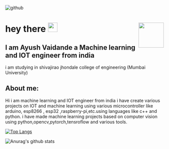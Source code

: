  ![github](https://img.shields.io/badge/GitHub-000000?style=for-the-badge&logo=GitHub&logoColor=white&align="right")
<h1>
  hey there
  
  <img src="https://media.giphy.com/media/hvRJCLFzcasrR4ia7z/giphy.gif" width="30px"/>
  
  <img src="https://media.giphy.com/media/XO8RMtRaK73isIt0i2/giphy.gif" width="80" align="right"/>
</h1> 

## I am Ayush Vaidande a Machine learning and IOT engineer from india   
 i am studying in shivajirao jhondale college of engineering (Mumbai University)
 
## About me:

Hi i am machine learning and IOT engineer from india
i have create various projects on IOT and machine learning using various microcontroller like arduino, esp8266 , esp32 ,raspberry-pi,etc.using languages like c++ and python. i have made machine learning projects based on computer vision using python,opencv,pytorch,tensroflow and various tools.





[![Top Langs](https://github-readme-stats.vercel.app/api/top-langs/?username=THEIOTGUY&langs_count=8)](https://github.com/anuraghazra/github-readme-stats)


![Anurag's github stats](https://github-readme-stats.vercel.app/api?username=THEIOTGUY)
